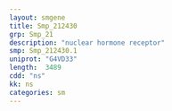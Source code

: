 ```yaml
---
layout: smgene
title: Smp_212430
grp: Smp_21
description: "nuclear hormone receptor"
smp: Smp_212430.1
uniprot: "G4VD33"
length:  3489
cdd: "ns"
kk: ns
categories: sm
---
```

